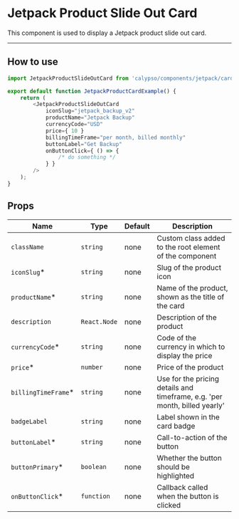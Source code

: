 # Jetpack Product Slide Out Card

This component is used to display a Jetpack product slide out card.

---

## How to use

```js
import JetpackProductSlideOutCard from 'calypso/components/jetpack/card/jetpack-product-slide-out-card';

export default function JetpackProductCardExample() {
	return (
		<JetpackProductSlideOutCard
			iconSlug="jetpack_backup_v2"
			productName="Jetpack Backup"
			currencyCode="USD"
			price={ 10 }
			billingTimeFrame="per month, billed monthly"
			buttonLabel="Get Backup"
			onButtonClick={ () => {
				/* do something */
			} }
		/>
	);
}
```

## Props

| Name                 | Type         | Default | Description                                                                |
| -------------------- | ------------ | ------- | -------------------------------------------------------------------------- |
| `className`          | `string`     | none    | Custom class added to the root element of the component                    |
| `iconSlug`\*         | `string`     | none    | Slug of the product icon                                                   |
| `productName`\*      | `string`     | none    | Name of the product, shown as the title of the card                        |
| `description`        | `React.Node` | none    | Description of the product                                                 |
| `currencyCode`\*     | `string`     | none    | Code of the currency in which to display the price                         |
| `price`\*            | `number`     | none    | Price of the product                                                       |
| `billingTimeFrame`\* | `string`     | none    | Use for the pricing details and timeframe, e.g. 'per month, billed yearly' |
| `badgeLabel`         | `string`     | none    | Label shown in the card badge                                              |
| `buttonLabel`\*      | `string`     | none    | Call-to-action of the button                                               |
| `buttonPrimary`\*    | `boolean`    | none    | Whether the button should be highlighted                                   |
| `onButtonClick`\*    | `function`   | none    | Callback called when the button is clicked                                 |
